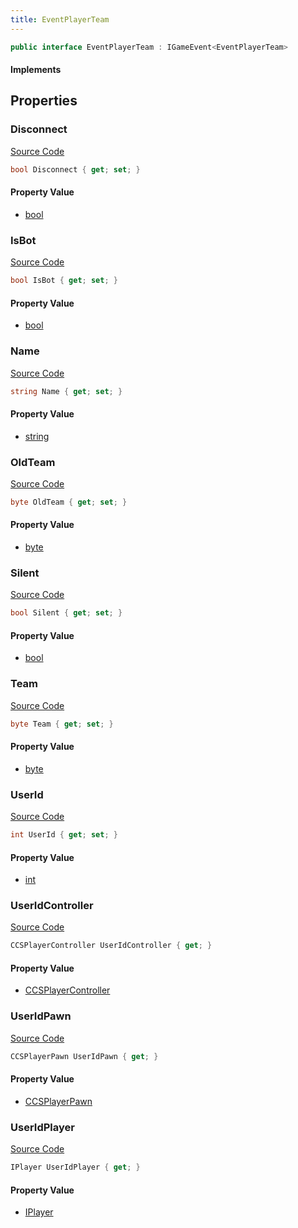 ```yaml
---
title: EventPlayerTeam
---
```


```csharp
public interface EventPlayerTeam : IGameEvent<EventPlayerTeam>
```

#### Implements

## Properties

### Disconnect

[Source Code](https://github.com/swiftly-solution/swiftlys2/blob/main/managed/src/SwiftlyS2.Generated/GameEvents/Interfaces/EventPlayerTeam.cs#L62)

```csharp
bool Disconnect { get; set; }
```

#### Property Value

- [bool](https://learn.microsoft.com/dotnet/api/system.boolean)

### IsBot

[Source Code](https://github.com/swiftly-solution/swiftlys2/blob/main/managed/src/SwiftlyS2.Generated/GameEvents/Interfaces/EventPlayerTeam.cs#L79)

```csharp
bool IsBot { get; set; }
```

#### Property Value

- [bool](https://learn.microsoft.com/dotnet/api/system.boolean)

### Name

[Source Code](https://github.com/swiftly-solution/swiftlys2/blob/main/managed/src/SwiftlyS2.Generated/GameEvents/Interfaces/EventPlayerTeam.cs#L72)

```csharp
string Name { get; set; }
```

#### Property Value

- [string](https://learn.microsoft.com/dotnet/api/system.string)

### OldTeam

[Source Code](https://github.com/swiftly-solution/swiftlys2/blob/main/managed/src/SwiftlyS2.Generated/GameEvents/Interfaces/EventPlayerTeam.cs#L55)

```csharp
byte OldTeam { get; set; }
```

#### Property Value

- [byte](https://learn.microsoft.com/dotnet/api/system.byte)

### Silent

[Source Code](https://github.com/swiftly-solution/swiftlys2/blob/main/managed/src/SwiftlyS2.Generated/GameEvents/Interfaces/EventPlayerTeam.cs#L67)

```csharp
bool Silent { get; set; }
```

#### Property Value

- [bool](https://learn.microsoft.com/dotnet/api/system.boolean)

### Team

[Source Code](https://github.com/swiftly-solution/swiftlys2/blob/main/managed/src/SwiftlyS2.Generated/GameEvents/Interfaces/EventPlayerTeam.cs#L48)

```csharp
byte Team { get; set; }
```

#### Property Value

- [byte](https://learn.microsoft.com/dotnet/api/system.byte)

### UserId

[Source Code](https://github.com/swiftly-solution/swiftlys2/blob/main/managed/src/SwiftlyS2.Generated/GameEvents/Interfaces/EventPlayerTeam.cs#L41)

```csharp
int UserId { get; set; }
```

#### Property Value

- [int](https://learn.microsoft.com/dotnet/api/system.int32)

### UserIdController

[Source Code](https://github.com/swiftly-solution/swiftlys2/blob/main/managed/src/SwiftlyS2.Generated/GameEvents/Interfaces/EventPlayerTeam.cs#L23)

```csharp
CCSPlayerController UserIdController { get; }
```

#### Property Value

- [CCSPlayerController](/docs/api/shared/schemadefinitions/ccsplayercontroller)

### UserIdPawn

[Source Code](https://github.com/swiftly-solution/swiftlys2/blob/main/managed/src/SwiftlyS2.Generated/GameEvents/Interfaces/EventPlayerTeam.cs#L30)

```csharp
CCSPlayerPawn UserIdPawn { get; }
```

#### Property Value

- [CCSPlayerPawn](/docs/api/shared/schemadefinitions/ccsplayerpawn)

### UserIdPlayer

[Source Code](https://github.com/swiftly-solution/swiftlys2/blob/main/managed/src/SwiftlyS2.Generated/GameEvents/Interfaces/EventPlayerTeam.cs#L34)

```csharp
IPlayer UserIdPlayer { get; }
```

#### Property Value

- [IPlayer](/docs/api/shared/players/iplayer)

